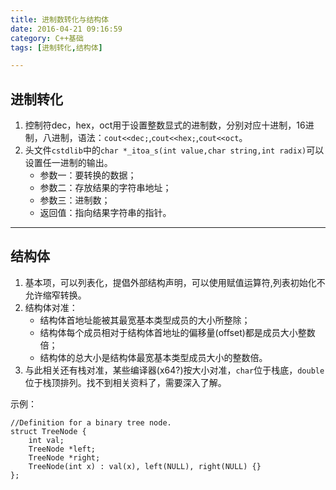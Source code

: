 ```yaml
---
title: 进制数转化与结构体
date: 2016-04-21 09:16:59
category: C++基础
tags: [进制转化,结构体]

---
```


## 进制转化

1. 控制符dec，hex，oct用于设置整数显式的进制数，分别对应十进制，16进制，八进制，语法：`cout<<dec;`,`cout<<hex;`,`cout<<oct`。
2. 头文件`cstdlib`中的`char *_itoa_s(int value,char string,int radix)`可以设置任一进制的输出。
	+ 参数一：要转换的数据；
	+ 参数二：存放结果的字符串地址；
	+ 参数三：进制数；
	+ 返回值：指向结果字符串的指针。

---

## 结构体

1. 基本项，可以列表化，提倡外部结构声明，可以使用赋值运算符,列表初始化不允许缩窄转换。
2. 结构体对准：
	+ 结构体首地址能被其最宽基本类型成员的大小所整除；
	+ 结构体每个成员相对于结构体首地址的偏移量(offset)都是成员大小整数倍；
	+ 结构体的总大小是结构体最宽基本类型成员大小的整数倍。
3.  与此相关还有栈对准，某些编译器(x64?)按大小对准，`char`位于栈底，`double`位于栈顶排列。找不到相关资料了，需要深入了解。

示例：
```
//Definition for a binary tree node.
struct TreeNode {
	int val;
	TreeNode *left;
	TreeNode *right;
	TreeNode(int x) : val(x), left(NULL), right(NULL) {}
};
 ```

